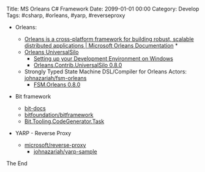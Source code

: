 Title: MS Orleans C# Framework
Date: 2099-01-01 00:00
Category: Develop
Tags: #csharp, #orleans, #yarp, #reverseproxy

* Orleans:
    * [Orleans is a cross-platform framework for building robust, scalable distributed applications | Microsoft Orleans Documentation](https://dotnet.github.io/orleans/)
        * 
    * [Orleans UniversalSilo](https://johnazariah.github.io/orleans-contrib-universalsilo/)
        * [Setting up your Development Environment on Windows](https://johnazariah.github.io/orleans-contrib-universalsilo/setup-environment-setup.html)
        * [Orleans.Contrib.UniversalSilo 0.8.0](https://www.nuget.org/packages/Orleans.Contrib.UniversalSilo/)
    * Strongly Typed State Machine DSL/Compiler for Orleans Actors: [johnazariah/fsm-orleans](https://github.com/johnazariah/fsm-orleans)
        * [FSM.Orleans 0.8.0](https://www.nuget.org/packages/FSM.Orleans)

* Bit framework
    * [bit-docs](https://docs.bitfoundation.tech/)
    * [bitfoundation/bitframework](https://github.com/bitfoundation/bitframework)
    * [Bit.Tooling.CodeGenerator.Task](https://nugetmusthaves.com/Package/Bit.Tooling.CodeGenerator.Task)

* YARP - Reverse Proxy
    * [microsoft/reverse-proxy](https://github.com/microsoft/reverse-proxy)
        * [johnazariah/yarp-sample](https://github.com/johnazariah/yarp-sample)

The End